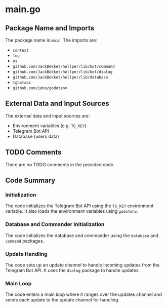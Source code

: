 # main.go  
## Package Name and Imports  
The package name is `main`. The imports are:  
* `context`  
* `log`  
* `os`  
* `github.com/JackBekket/hellper/lib/bot/command`  
* `github.com/JackBekket/hellper/lib/bot/dialog`  
* `github.com/JackBekket/hellper/lib/database`  
* `tgbotapi`  
* `github.com/joho/godotenv`  
  
## External Data and Input Sources  
The external data and input sources are:  
* Environment variables (e.g. `TG_KEY`)  
* Telegram Bot API  
* Database (users data)  
  
## TODO Comments  
There are no TODO comments in the provided code.  
  
## Code Summary  
### Initialization  
The code initializes the Telegram Bot API using the `TG_KEY` environment variable. It also loads the environment variables using `godotenv`.  
  
### Database and Commander Initialization  
The code initializes the database and commander using the `database` and `command` packages.  
  
### Update Handling  
The code sets up an update channel to handle incoming updates from the Telegram Bot API. It uses the `dialog` package to handle updates.  
  
### Main Loop  
The code enters a main loop where it ranges over the updates channel and sends each update to the update channel for handling.  
  
  
  
